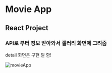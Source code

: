 # Movie App
## React Project
### API로 부터 정보 받아와서 갤러리 화면에 그려줌
detail 화면은 구현 덜 함!

![movieApp](https://user-images.githubusercontent.com/87405971/200321457-71e6e2cd-decd-40c2-8aad-276e93950618.gif)
